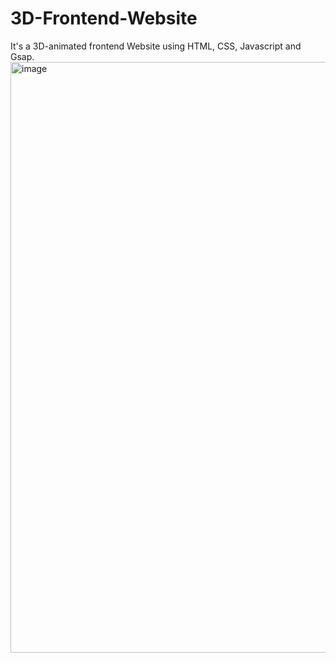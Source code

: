 # 3D-Frontend-Website
It's a 3D-animated frontend Website using HTML, CSS, Javascript and Gsap.
<img width="945" alt="image" src="https://github.com/user-attachments/assets/10887316-dddc-420b-9805-3880982c8cda">


